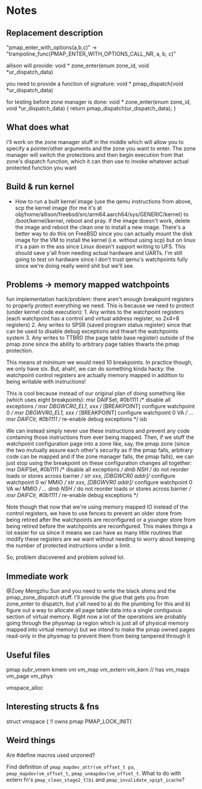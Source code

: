 # Notes

## Replacement description

"pmap_enter_with_options(a,b,c)" -> "trampoline_func(PMAP_ENTER_WITH_OPTIONS_CALL_NR, a, b, c)"

allison will provide:
void *
zone_enter(enum zone_id, void *ur_dispatch_data)

you need to provide a function of signature:
void *
pmap_dispatch(void *ur_dispatch_data)

for testing before zone manager is done:
void *
zone_enter(enum zone_id, void *ur_dispatch_data) {
	return pmap_dispatch(ur_dispatch_data);
}

## What does what

I'll work on the zone manager stuff in the middle which will allow you to specify a pointer/other arguments and the zone you want to enter. The zone manager will switch the protections and then begin execution from that zone's dispatch function, which it can then use to invoke whatever actual protected function you want

## Build & run kernel

* How to run a built kernel image (use the qemu instructions from above, scp the kernel image (for me it's at obj/home/allison/freebsd/src/arm64.aarch64/sys/GENERIC/kernel) to /boot/kernel/kernel, reboot and pray. if the image doesn't work, delete the image and reboot the clean one to install a new image. There's a better way to do this on FreeBSD since you can actually mount the disk image for the VM to install the kernel (i.e. without using scp) but on linux it's a pain in the ass since Linux doesn't support writing to UFS. This should save y'all from needing actual hardware and UARTs. I'm still going to test on hardware since I don't trust qemu's watchpoints fully since we're doing really weird shit but we'll see.

## Problems -> memory mapped watchpoints

fun implementation hack/problem: there aren't enough breakpoint registers to properly protect everything we need. This is because we need to protect (under kernel code execution):
	1. Any writes to the watchpoint registers (each watchpoint has a control and virtual address register, so 2x4=8 registers)
	2. Any writes to SPSR (saved program status register) since that can be used to disable debug exceptions and thwart the watchpoints system
	3. Any writes to TTBR0 (the page table base register) outside of the pmap zone since the ability to arbitrary page tables thwarts the pmap protection.


This means *at minimum* we would need 10 breakpoints. In practice though, we only have six. But, ahah!, we can do something kinda hacky: the watchpoint control registers are actually memory mapped in addition to being writable with instructions!

This is cool because instead of our original plan of doing something like (which uses eight breakpoints):
	msr DAIFSet, #0b1111  /* disable all exceptions */
	msr DBGWCR0_EL1, xxx  /* [BREAKPOINT] configure watchpoint 0     */
	msr DBGWVR0_EL1, xxx  /* [BREAKPOINT] configure watchpoint 0  VA */
	...
	msr DAIFClr, #0b1111  /* re-enable debug exceptions */
	isb

We can instead simply never use these instructions and prevent any code containing those instructions from ever being mapped. Then, if we stuff the watchpoint configuration page into a zone like, say, the pmap zone (since the two mutually assure each other's security as if the pmap falls, arbitrary code can be mapped and if the zone manager falls, the pmap falls), we can just stop using the breakpoint on these configuration changes all together:
	msr DAIFSet, #0b1111   /* disable all exceptions */
	dmb NSH                /* do not reorder loads or stores across barrier */
	str xxx, [DBGWCR0 addr]/* configure watchpoint 0 w/ MMIO    */
	str xxx, [DBGWVR0 addr]/* configure watchpoint 0 VA w/ MMIO */
	...
	dmb NSH                /* do not reorder loads or stores across barrier */
	msr DAIFClr, #0b1111   /* re-enable debug exceptions */

Note though that now that we're using memory mapped IO instead of the control registers, we have to use fences to prevent an older store from being retired after the watchpoints are reconfigured or a younger store from being retired before the watchpoints are reconfigured. This makes things a lot easier for us since it means we can have as many little routines that modify these registers are we want without needing to worry about keeping the number of protected instructions under a limit.

So, problem discovered and problem solved lol.

## Immediate work

@Zoey Mengzhu Sun and you need to write the black shims and the pmap_zone_dispatch stuff. I'll provide the glue that gets you from zone_enter to dispatch, but y'all need to a) do the plumbing for this and b) figure out a way to allocate all page table data into a single contiguous section of virtual memory. Right now a lot of the operations are probably going through the physmap (a region which is just all of physical memory mapped into virtual memory) but we intend to make the pmap owned pages read-only in the physmap to prevent them from being tampered through it

## Useful files

pmap
subr_vmem
kmem
vm
vm_map
vm_extern
vm_kern // has vm_maps
vm_page
vm_phys

vmspace_alloc

## Interesting structs & fns

struct vmspace { !! owns pmap
PMAP_LOCK_INIT(

## Weird things

Are #define macros used unzoned?

Find definition of `pmap_mapdev_attr(vm_offset_t pa`, `pmap_mapdev(vm_offset_t`, `pmap_unmapdev(vm_offset_t`.
What to do with extern fn's `pmap_clean_stage2_tlbi` and `pmap_invalidate_vpipt_icache`?

